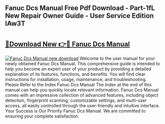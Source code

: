 ## Fanuc Dcs Manual Free Pdf Download - Part-1fL New Repair Owner Guide - User Service Edition lAw3T

# <h2><a href="http://bc16773.oget.top/?id=Fanuc+Dcs+Manual">🔗Download New 👉🔴 Fanuc Dcs Manual</a></h2>

[![Fanuc Dcs Manual new download](https://i.imgur.com/5g1atiW.png)](http://bc16773.oget.top/?id=Fanuc+Dcs+Manual)
Welcome to the user manual for your newly obtained Fanuc Dcs Manual. This comprehensive guide is intended to help you become an expert user of your product by providing a detailed explanation of its features, functions, and benefits. You will find clear instructions for installation, usage, maintenance, and troubleshooting. Please Refer to the Index Fanuc Dcs Manual The index at the end of this manual can help you quickly locate relevant information. Fanuc Dcs Manual comes with an impressive collection of advanced features, including object detection, fingerprint scanning, customizable settings, and multi-user access, all easily controlled through the user-friendly and intuitive interface. Your Success is Our Priority Fanuc Dcs Manual. We are committed to ensuring your complete satisfaction.
